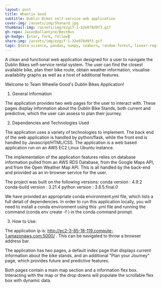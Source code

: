 ```yaml
---
layout: post
title: Wheelie Good
subtitle: Dublin Bikes self-service web application
cover-img: /assets/img/Shanard.jpg
thumbnail-img: /assets/img/ezgif-1-32e078d9f3.gif
gh-repo: JasonBallantyne/BestBus
gh-badge: [star, fork, follow]
share-img: /assets/img/ezgif-1-32e078d9f3.gif
tags: [data-science, pandas, numpy, seaborn, random-forest, linear-regression, knn, logistic-regression, decision-tree]
---
```


A clean and functional web application designed for a user to navigate the Dublin Bikes self-service rental system. 
The user can find the closest available bike, plan their bike route, obtain weather information, visualise availability graphs as well as a host of additional features.


Welcome to Team Wheelie Good's Dublin Bikes Application!

1. General Information

The application provides two web pages for the user to interact with. These pages display information about the Dublin Bike Stands,
both current and predictive, which the user can assess to plan their journey.

2. Dependencies and Technologies Used

The application uses a variety of technologies to implement. The back end of the web application is handled by python/flask, while the
front end is handled by Javascript/HTML/CSS. The application is a web based application run on an AWS EC2 Linux Ubuntu instance. 

The implementation of the application features relies on database information pulled from an AWS RDS Database, from the Google Maps API,
and from the Open Weather Map API. This is all handled by the back-end and provided as an in-browser service for the user. 

The project was built on the following versions:
   conda version : 4.9.2
   conda-build version : 3.21.4
   python version : 3.8.5.final.0

We have provided an appropriate conda environment.yml file, which lists a full detail of dependencies. In order to run this application 
locally, you will need to install a conda environment using this .yml file and running the command (conda env create -f <path to yml file>)
in the conda command prompt. 


3. How to Use:

The application ip is: http://ec2-3-85-18-119.compute-1.amazonaws.com:5000/ . This can be navigated to throw a browser address bar. 

The application has two pages, a default index page that displays current information about the bike stands, and an additional "Plan your Journey"
page, which provides future and predictive features. 

Both pages contain a main map section and a information flex box. Interacting with the map or the drop downs will populate the scrollable flex
box with dynamic data. 
